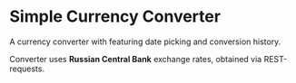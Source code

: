 # Simple Currency Converter

A currency converter with featuring date picking and conversion history.

Converter uses **Russian Central Bank** exchange rates, obtained via REST-requests.
